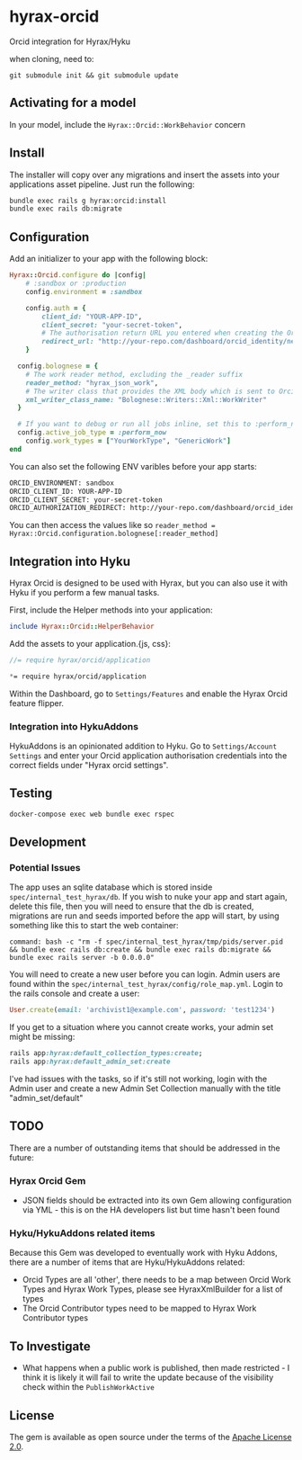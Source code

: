 # hyrax-orcid

Orcid integration for Hyrax/Hyku

when cloning, need to:

`git submodule init && git submodule update`

## Activating for a model

In your model, include the `Hyrax::Orcid::WorkBehavior` concern

## Install

The installer will copy over any migrations and insert the assets into your applications asset pipeline. Just run the following:

```bash
bundle exec rails g hyrax:orcid:install
bundle exec rails db:migrate
```

## Configuration

Add an initializer to your app with the following block:

```ruby
Hyrax::Orcid.configure do |config|
	# :sandbox or :production
	config.environment = :sandbox

	config.auth = {
		client_id: "YOUR-APP-ID",
		client_secret: "your-secret-token",
		# The authorisation return URL you entered when creating the Orcid Application. Should be your repository URL and `/dashboard/orcid_identity/new`
		redirect_url: "http://your-repo.com/dashboard/orcid_identity/new"
	}

  config.bolognese = {
    # The work reader method, excluding the _reader suffix
    reader_method: "hyrax_json_work",
    # The writer class that provides the XML body which is sent to Orcid
    xml_writer_class_name: "Bolognese::Writers::Xml::WorkWriter"
  }

  # If you want to debug or run all jobs inline, set this to :perform_now - defaults to :perform_later
  config.active_job_type = :perform_now
	config.work_types = ["YourWorkType", "GenericWork"]
end
```

You can also set the following ENV varibles before your app starts:

```bash
ORCID_ENVIRONMENT: sandbox
ORCID_CLIENT_ID: YOUR-APP-ID
ORCID_CLIENT_SECRET: your-secret-token
ORCID_AUTHORIZATION_REDIRECT: http://your-repo.com/dashboard/orcid_identity/new
```

You can then access the values like so `reader_method = Hyrax::Orcid.configuration.bolognese[:reader_method]`

## Integration into Hyku

Hyrax Orcid is designed to be used with Hyrax, but you can also use it with Hyku if you perform a few manual tasks.

First, include the Helper methods into your application:

```ruby
include Hyrax::Orcid::HelperBehavior
```

Add the assets to your application.{js, css}:

```js
//= require hyrax/orcid/application
```

```css
*= require hyrax/orcid/application
```

Within the Dashboard, go to `Settings/Features` and enable the Hyrax Orcid feature flipper.

### Integration into HykuAddons

HykuAddons is an opinionated addition to Hyku. Go to `Settings/Account Settings` and enter your Orcid application authorisation credentials into the correct fields under "Hyrax orcid settings".

## Testing

```bash
docker-compose exec web bundle exec rspec

```

## Development

### Potential Issues

The app uses an sqlite database which is stored inside `spec/internal_test_hyrax/db`. If you wish to nuke your app and start again, delete this file,
then you will need to ensure that the db is created, migrations are run and seeds imported before the app will start, by using something like this to start the web container:

```
command: bash -c "rm -f spec/internal_test_hyrax/tmp/pids/server.pid && bundle exec rails db:create && bundle exec rails db:migrate && bundle exec rails server -b 0.0.0.0"
```

You will need to create a new user before you can login. Admin users are found within the `spec/internal_test_hyrax/config/role_map.yml`. Login to the rails console and create a user:

```ruby
User.create(email: 'archivist1@example.com', password: 'test1234')
```

If you get to a situation where you cannot create works, your admin set might be missing:

```ruby
rails app:hyrax:default_collection_types:create;
rails app:hyrax:default_admin_set:create
```

I've had issues with the tasks, so if it's still not working, login with the Admin user and create a new Admin Set Collection manually with the title "admin_set/default"

## TODO

There are a number of outstanding items that should be addressed in the future:

### Hyrax Orcid Gem

+ JSON fields should be extracted into its own Gem allowing configuration via YML - this is on the HA developers list but time hasn't been found

### Hyku/HykuAddons related items

Because this Gem was developed to eventually work with Hyku Addons, there are a number of items that are Hyku/HykuAddons related:

+ Orcid Types are all 'other', there needs to be a map between Orcid Work Types and Hyrax Work Types, please see HyraxXmlBuilder for a list of types
+ The Orcid Contributor types need to be mapped to Hyrax Work Contributor types

## To Investigate

+ What happens when a public work is published, then made restricted - I think it is likely it will fail to write the update because of the visibility check within the `PublishWorkActive`

## License

The gem is available as open source under the terms of the [Apache License 2.0](https://opensource.org/licenses/Apache-2.0).
